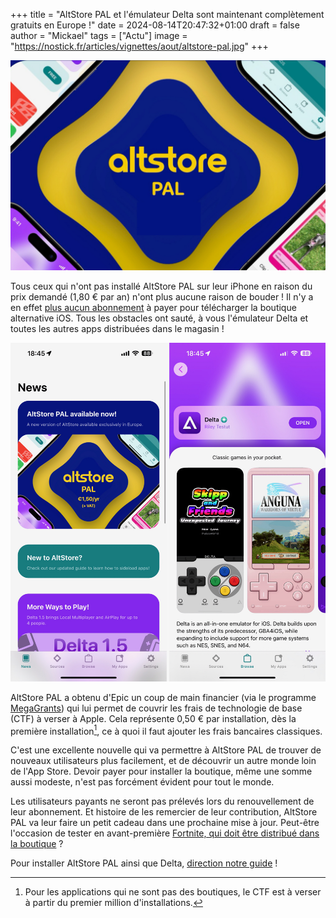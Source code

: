 +++
title = "AltStore PAL et l'émulateur Delta sont maintenant complètement gratuits en Europe !"
date = 2024-08-14T20:47:32+01:00
draft = false
author = "Mickael"
tags = ["Actu"]
image = "https://nostick.fr/articles/vignettes/aout/altstore-pal.jpg"
+++

![AltStore PAL](altstore-pal.jpg "")

Tous ceux qui n'ont pas installé AltStore PAL sur leur iPhone en raison du prix demandé (1,80 € par an) n'ont plus aucune raison de bouder ! Il n'y a en effet [plus aucun abonnement](https://fosstodon.org/@altstore/112962388607680148) à payer pour télécharger la boutique alternative iOS. Tous les obstacles ont sauté, à vous l'émulateur Delta et toutes les autres apps distribuées dans le magasin !

![AltStore PAL](AltStore-iOS.jpg "AltStore PAL avant que ça devienne gratuit.")

AltStore PAL a obtenu d'Epic un coup de main financier (via le programme [MegaGrants](https://www.unrealengine.com/en-US/megagrants)) qui lui permet de couvrir les frais de technologie de base (CTF) à verser à Apple. Cela représente 0,50 € par installation, dès la première installation[^1], ce à quoi il faut ajouter les frais bancaires classiques.

C'est une excellente nouvelle qui va permettre à AltStore PAL de trouver de nouveaux utilisateurs plus facilement, et de découvrir un autre monde loin de l'App Store. Devoir payer pour installer la boutique, même une somme aussi modeste, n'est pas forcément évident pour tout le monde.

Les utilisateurs payants ne seront pas prélevés lors du renouvellement de leur abonnement. Et histoire de les remercier de leur contribution, AltStore PAL va leur faire un petit cadeau dans une prochaine mise à jour. Peut-être l'occasion de tester en avant-première [Fortnite, qui doit être distribué dans la boutique](https://nostick.fr/articles/2024/juillet/2507-fortnite-altstore-pal/) ?

Pour installer AltStore PAL ainsi que Delta, [direction notre guide](https://nostick.fr/articles/2024/avril/1904-comment-installer-et-utiliser-delta/) !

[^1]: Pour les applications qui ne sont pas des boutiques, le CTF est à verser à partir du premier million d'installations.